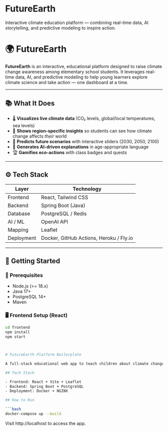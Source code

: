# FutureEarth
 Interactive climate education platform — combining real-time data, AI storytelling, and predictive modeling to inspire action.
# 🌍 FutureEarth

**FutureEarth** is an interactive, educational platform designed to raise climate change awareness among elementary school students. It leverages real-time data, AI, and predictive modeling to help young learners explore climate science and take action — one dashboard at a time.

---

## 📚 What It Does

- 🌡️ **Visualizes live climate data** (CO₂ levels, global/local temperatures, sea levels)
- 📍 **Shows region-specific insights** so students can see how climate change affects *their* world
- 🔮 **Predicts future scenarios** with interactive sliders (2030, 2050, 2100)
- 🤖 **Generates AI-driven explanations** in age-appropriate language
- 🏆 **Gamifies eco-actions** with class badges and quests

---

## ⚙️ Tech Stack

| Layer       | Technology          |
|------------|---------------------|
| Frontend   | React, Tailwind CSS |
| Backend    | Spring Boot (Java)  |
| Database   | PostgreSQL / Redis  |
| AI / ML    |  OpenAI API |
| Mapping    |  Leaflet | 
| Deployment | Docker, GitHub Actions, Heroku / Fly.io |

---

## 🚀 Getting Started

### 🔧 Prerequisites

- Node.js (>= 18.x)
- Java 17+
- PostgreSQL 14+
- Maven

### 🖥️ Frontend Setup (React)

```bash
cd frontend
npm install
npm start



# FutureEarth Platform Boilerplate

A full-stack educational web app to teach children about climate change through interactive maps and stories.

## Tech Stack

- Frontend: React + Vite + Leaflet
- Backend: Spring Boot + PostgreSQL
- Deployment: Docker + NGINX

## How to Run

```bash
docker-compose up --build
```

Visit http://localhost to access the app.